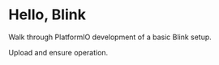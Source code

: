 # Hello, Blink

Walk through PlatformIO development of a basic Blink setup.

Upload and ensure operation.









